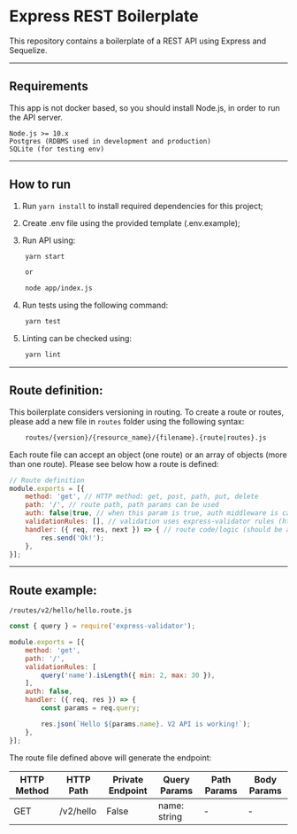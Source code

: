 # Express REST Boilerplate

This repository contains a boilerplate of a REST API using Express and Sequelize.

--------------

## Requirements

This app is not docker based, so you should install Node.js, in order to run the API server.

```
Node.js >= 10.x
Postgres (RDBMS used in development and production)
SQLite (for testing env)
```
--------------
## How to run

1. Run `yarn install` to install required dependencies for this project;

2. Create .env file using the provided template (.env.example);

3. Run API using:
```bash
    yarn start

    or

    node app/index.js
```

4. Run tests using the following command:
```bash
    yarn test
```

5. Linting can be checked using:
```bash
    yarn lint
```
--------------

## Route definition:

This boilerplate considers versioning in routing. To create a route or routes, please add a new file in `routes` folder using the following syntax:
```bash
    routes/{version}/{resource_name}/{filename}.{route|routes}.js
```

Each route file can accept an object (one route) or an array of objects (more than one route). Please see below how a route is defined:
```javascript
// Route definition
module.exports = [{
    method: 'get', // HTTP method: get, post, path, put, delete
    path: '/', // route path, path params can be used
    auth: false|true, // when this param is true, auth middleware is called
    validationRules: [], // validation uses express-validator rules (https://express-validator.github.io/docs/)
    handler: ({ req, res, next }) => { // route code/logic (should be a controller function)
        res.send('Ok!');
    },
}];
``` 
--------------

## Route example:

`/routes/v2/hello/hello.route.js`

```javascript
const { query } = require('express-validator');

module.exports = [{
    method: 'get',
    path: '/',
    validationRules: [
        query('name').isLength({ min: 2, max: 30 }),
    ],
    auth: false,
    handler: ({ req, res }) => {
        const params = req.query;

        res.json(`Hello ${params.name}. V2 API is working!`);
    },
}];
```

The route file defined above will generate the endpoint:

| HTTP Method 	| HTTP Path 	| Private Endpoint 	| Query Params 	| Path Params 	| Body Params 	|
|-------------	|-----------	|------------------	|--------------	|-------------	|-------------	|
| GET         	| /v2/hello 	| False            	| name: string 	| -           	| -           	|
